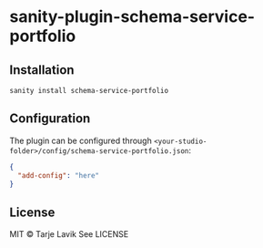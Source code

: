 # sanity-plugin-schema-service-portfolio

## Installation

```
sanity install schema-service-portfolio
```

## Configuration

The plugin can be configured through `<your-studio-folder>/config/schema-service-portfolio.json`:

```json
{
  "add-config": "here"
}
```

## License

MIT © Tarje Lavik
See LICENSE